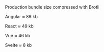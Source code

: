 Production bundle size compressed with Brotli

Angular ≈ 86 kb

React ≈ 49 kb

Vue ≈ 46 kb

Svelte ≈ 8 kb
